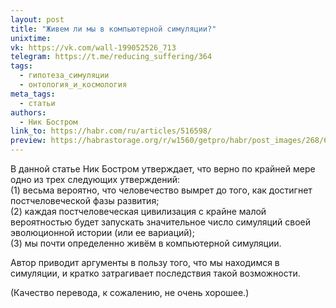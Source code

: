 ```yaml
---
layout: post
title: "Живем ли мы в компьютерной симуляции?"
unixtime: 
vk: https://vk.com/wall-199052526_713
telegram: https://t.me/reducing_suffering/364
tags:
  - гипотеза_симуляции
  - онтология_и_космология
meta_tags:
  - статьи
authors:
  - Ник Бостром
link_to: https://habr.com/ru/articles/516598/
preview: https://habrastorage.org/r/w1560/getpro/habr/post_images/268/636/1da/2686361da3a4b13bb01260ed53a2b3c0.jpg
---
```

В данной статье Ник Бостром утверждает, что верно по крайней мере одно из трех следующих утверждений:<br>
(1) весьма вероятно, что человечество вымрет до того, как достигнет постчеловеческой фазы развития;<br>
(2) каждая постчеловеческая цивилизация с крайне малой вероятностью будет запускать значительное число симуляций своей эволюционной истории (или ее вариаций);<br>
(3) мы почти определенно живём в компьютерной симуляции.

Автор приводит аргументы в пользу того, что мы находимся в симуляции, и кратко затрагивает последствия такой возможности.

(Качество перевода, к сожалению, не очень хорошее.)
